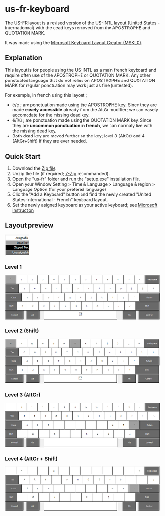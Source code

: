 # us-fr-keyboard

The US-FR layout is a revised version of the US-INTL layout (United States - Internationnal) with the dead keys removed from the APOSTROPHE and QUOTATION MARK.
 
It was made using the [Microsoft Keyboard Layout Creator (MSKLC)](https://www.microsoft.com/en-us/download/details.aspx?id=102134).

## Explanation

This layout is for people using the US-INTL as a main french keyboard and require often use of the APOSTROPHE or QUOTATION MARK. Any other ponctuated language that do not relies on APOSTROPHE and QUOTATION MARK for regular ponctuation may work just as fine (untested).

For exemple, in french using this layout ; 

- é/ç ; are ponctuation made using the APOSTROPHE key. Since they are made **easely accessible** already from the AltGr modifier; we can easely accomodate for the missing dead key.
- ë/ï/ü ; are ponctuation made using the QUOTATION MARK key. Since they are **uncommon ponctuation in french**, we can normaly live with the missing dead key.
- Both dead key are moved further on the key; level 3 (AltGr) and 4 (AltGr+Shift) if they are ever needed.

## Quick Start

1. Download the [Zip file](https://github.com/samagior/us-fr-keyboard/archive/refs/heads/main.zip).
2. Unzip the file (if required; [7-Zip](https://www.7-zip.org/) recommanded).
3. Open the "us-fr" folder and run the "setup.exe" installation file.
4. Open your Window Setting > Time & Language > Language & region > Language Option (for your prefered language)
5. Clic the "Add a Keyboard" button and find the newly created "United States-International - French" keyboard layout.
6. Set the newly asigned keyboard as your active keyboard; see [Microsoft instruction](https://support.microsoft.com/en-us/office/switch-between-languages-using-the-language-bar-1c2242c0-fe15-4bc3-99bc-535de6f4f258)

## Layout preview

![legend](https://github.com/samagior/us-fr-keyboard/blob/main/preview/legend.png)

### Level 1

![Lvl-1](https://github.com/samagior/us-fr-keyboard/blob/main/preview/lvl-1.png)

### Level 2 (Shift)

![Lvl-2](https://github.com/samagior/us-fr-keyboard/blob/main/preview/lvl-2.png)

### Level 3 (AltGr)

![Lvl-3](https://github.com/samagior/us-fr-keyboard/blob/main/preview/lvl-3.png)

### Level 4 (AltGr + Shift)

![Lvl-4](https://github.com/samagior/us-fr-keyboard/blob/main/preview/lvl-4.png)


